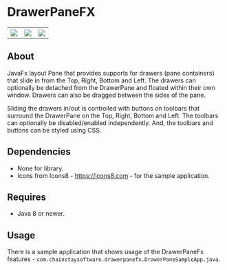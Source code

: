 # DrawerPaneFX
 
 <table>
 <tr>
 <th><img src="http://i.imgur.com/0pkounN.png"></th>
 <th><img src="http://i.imgur.com/znG03jK.png"></th>
 <th><img src="http://i.imgur.com/afFedcl.png"></th>
 </tr>
 </table>

## About 

 JavaFx layout Pane that provides supports for drawers
 (pane containers) that slide in from the Top, Right, Bottom and Left.
 The drawers can optionally be detached from the DrawerPane and floated
 within their own window. Drawers can also be dragged between the
 sides of the pane.
 
 Sliding the drawers in/out is controlled with buttons on toolbars that
 surround the DrawerPane on the Top, Right, Bottom and Left. The toolbars
 can optionally be disabled/enabled independently. And, the toolbars
 and buttons can be styled using CSS.
 
## Dependencies
* None for library.
* Icons from Icons8 - https://icons8.com - for the sample application.
 
## Requires
* Java 8 or newer.
 
## Usage
 
There is a sample application that shows usage of the DrawerPaneFx features - `com.chainstaysoftware.drawerpanefx.DrawerPaneSampleApp.java`.
